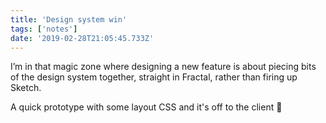 ```yaml
---
title: 'Design system win'
tags: ['notes'] 
date: '2019-02-28T21:05:45.733Z'
---
```

I’m in that magic zone where designing a new feature is about piecing bits of the design system together, straight in Fractal, rather than firing up Sketch. 

A quick prototype with some layout CSS and it's off to the client 🚀